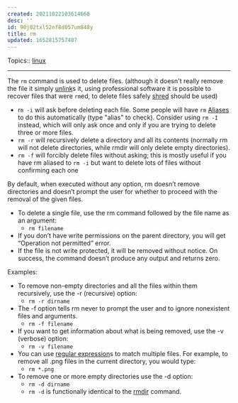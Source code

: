 ```yaml
---
created: 20211022103614668
desc: ''
id: 90j02txl52nf8d057um848y
title: rm
updated: 1652815757407
---
```

   
Topics::  [linux](../topics/linux.md)   
   
   
---   
   
The `rm` command is used to delete files. (although it doesn't really remove the file it simply [unlink](../devlog/unlink.md)s it, using professional software it is possible to recover files that were `rm`ed, to delete files safely [shred](../devlog/shred.md) should be used)   
   
   
- r`m -i` will ask before deleting each file. Some people will have `rm` [Aliases](/not_created.md) to do this automatically (type "alias" to check). Consider using `rm -I` instead, which will only ask once and only if you are trying to delete three or more files.   
- `rm -r` will recursively delete a directory and all its contents (normally rm will not delete directories, while rmdir will only delete empty directories).   
- `rm -f` will forcibly delete files without asking; this is mostly useful if you have rm aliased to `rm -i` but want to delete lots of files without confirming each one   
   
By default, when executed without any option, rm doesn’t remove directories and doesn’t prompt the user for whether to proceed with the removal of the given files.   
   
   
- To delete a single file, use the rm command followed by the file name as an argument:   
  - `rm filename`   
- If you don’t have write permissions on the parent directory, you will get “Operation not permitted” error.   
- If the file is not write protected, it will be removed without notice. On success, the command doesn’t produce any output and returns zero.   
   
Examples:   
   
   
- To remove non-empty directories and all the files within them recursively, use the -r (recursive) option:   
  - `rm -r dirname`   
- The -f option tells rm never to prompt the user and to ignore nonexistent files and arguments.   
  - `rm -f filename`   
- If you want to get information about what is being removed, use the -v (verbose) option:   
  - `rm -v filename`   
- You can use [regular expression](../devlog/regular%20expression.md)s to match multiple files. For example, to remove all .png files in the current directory, you would type:   
  - `rm *.png`   
- To remove one or more empty directories use the -d option:   
  - `rm -d dirname`   
  - `rm -d` is functionally identical to the [rmdir](/not_created.md) command.